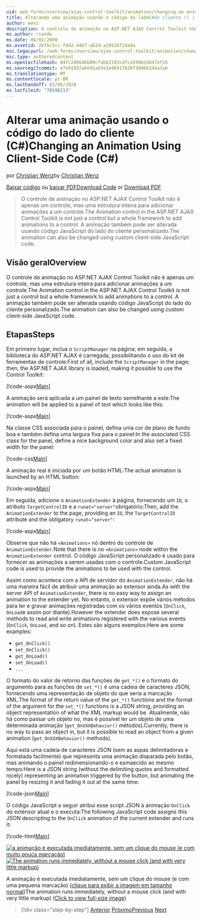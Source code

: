 ```yaml
---
uid: web-forms/overview/ajax-control-toolkit/animation/changing-an-animation-using-client-side-code-cs
title: Alterando uma animação usando o código do ladoC#do cliente () | Microsoft Docs
author: wenz
description: O controle de animação no ASP.NET AJAX Control Toolkit não é apenas um controle, mas uma estrutura inteira para adicionar animações a um controle. A animação também pode...
ms.author: riande
ms.date: 06/02/2008
ms.assetid: 2bfbc5cc-f942-44b7-a62d-a29520f1da9a
msc.legacyurl: /web-forms/overview/ajax-control-toolkit/animation/changing-an-animation-using-client-side-code-cs
msc.type: authoredcontent
ms.openlocfilehash: 84fc2d6646b89cfabb2193cdfca59462d6d7ef16
ms.sourcegitcommit: e7e91932a6e91a63e2e46417626f39d6b244a3ab
ms.translationtype: MT
ms.contentlocale: pt-BR
ms.lasthandoff: 03/06/2020
ms.locfileid: "78598213"
---
```

# <a name="changing-an-animation-using-client-side-code-c"></a><span data-ttu-id="86b57-104">Alterar uma animação usando o código do lado do cliente (C#)</span><span class="sxs-lookup"><span data-stu-id="86b57-104">Changing an Animation Using Client-Side Code (C#)</span></span>

<span data-ttu-id="86b57-105">por [Christian Wenz](https://github.com/wenz)</span><span class="sxs-lookup"><span data-stu-id="86b57-105">by [Christian Wenz](https://github.com/wenz)</span></span>

<span data-ttu-id="86b57-106">[Baixar código](https://download.microsoft.com/download/f/9/a/f9a26acd-8df4-4484-8a18-199e4598f411/Animation11.cs.zip) ou [baixar PDF](https://download.microsoft.com/download/6/7/1/6718d452-ff89-4d3f-a90e-c74ec2d636a3/animation11CS.pdf)</span><span class="sxs-lookup"><span data-stu-id="86b57-106">[Download Code](https://download.microsoft.com/download/f/9/a/f9a26acd-8df4-4484-8a18-199e4598f411/Animation11.cs.zip) or [Download PDF](https://download.microsoft.com/download/6/7/1/6718d452-ff89-4d3f-a90e-c74ec2d636a3/animation11CS.pdf)</span></span>

> <span data-ttu-id="86b57-107">O controle de animação no ASP.NET AJAX Control Toolkit não é apenas um controle, mas uma estrutura inteira para adicionar animações a um controle.</span><span class="sxs-lookup"><span data-stu-id="86b57-107">The Animation control in the ASP.NET AJAX Control Toolkit is not just a control but a whole framework to add animations to a control.</span></span> <span data-ttu-id="86b57-108">A animação também pode ser alterada usando código JavaScript do lado do cliente personalizado.</span><span class="sxs-lookup"><span data-stu-id="86b57-108">The animation can also be changed using custom client-side JavaScript code.</span></span>

## <a name="overview"></a><span data-ttu-id="86b57-109">Visão geral</span><span class="sxs-lookup"><span data-stu-id="86b57-109">Overview</span></span>

<span data-ttu-id="86b57-110">O controle de animação no ASP.NET AJAX Control Toolkit não é apenas um controle, mas uma estrutura inteira para adicionar animações a um controle.</span><span class="sxs-lookup"><span data-stu-id="86b57-110">The Animation control in the ASP.NET AJAX Control Toolkit is not just a control but a whole framework to add animations to a control.</span></span> <span data-ttu-id="86b57-111">A animação também pode ser alterada usando código JavaScript do lado do cliente personalizado.</span><span class="sxs-lookup"><span data-stu-id="86b57-111">The animation can also be changed using custom client-side JavaScript code.</span></span>

## <a name="steps"></a><span data-ttu-id="86b57-112">Etapas</span><span class="sxs-lookup"><span data-stu-id="86b57-112">Steps</span></span>

<span data-ttu-id="86b57-113">Em primeiro lugar, inclua o `ScriptManager` na página; em seguida, a biblioteca do ASP.NET AJAX é carregada, possibilitando o uso do kit de ferramentas de controle:</span><span class="sxs-lookup"><span data-stu-id="86b57-113">First of all, include the `ScriptManager` in the page; then, the ASP.NET AJAX library is loaded, making it possible to use the Control Toolkit:</span></span>

[!code-aspx[Main](changing-an-animation-using-client-side-code-cs/samples/sample1.aspx)]

<span data-ttu-id="86b57-114">A animação será aplicada a um painel de texto semelhante a este:</span><span class="sxs-lookup"><span data-stu-id="86b57-114">The animation will be applied to a panel of text which looks like this:</span></span>

[!code-aspx[Main](changing-an-animation-using-client-side-code-cs/samples/sample2.aspx)]

<span data-ttu-id="86b57-115">Na classe CSS associada para o painel, defina uma cor de plano de fundo boa e também defina uma largura fixa para o painel:</span><span class="sxs-lookup"><span data-stu-id="86b57-115">In the associated CSS class for the panel, define a nice background color and also set a fixed width for the panel:</span></span>

[!code-css[Main](changing-an-animation-using-client-side-code-cs/samples/sample3.css)]

<span data-ttu-id="86b57-116">A animação real é iniciada por um botão HTML:</span><span class="sxs-lookup"><span data-stu-id="86b57-116">The actual animation is launched by an HTML button:</span></span>

[!code-aspx[Main](changing-an-animation-using-client-side-code-cs/samples/sample4.aspx)]

<span data-ttu-id="86b57-117">Em seguida, adicione o `AnimationExtender` à página, fornecendo um `ID`, o atributo `TargetControlID` e a `runat="server"`obrigatório:</span><span class="sxs-lookup"><span data-stu-id="86b57-117">Then, add the `AnimationExtender` to the page, providing an `ID`, the `TargetControlID` attribute and the obligatory `runat="server"`:</span></span>

[!code-aspx[Main](changing-an-animation-using-client-side-code-cs/samples/sample5.aspx)]

<span data-ttu-id="86b57-118">Observe que não há `<Animations>` nó dentro do controle de `AnimationExtender`.</span><span class="sxs-lookup"><span data-stu-id="86b57-118">Note that there is no `<Animations>` node within the `AnimationExtender` control.</span></span> <span data-ttu-id="86b57-119">O código JavaScript personalizado é usado para fornecer as animações a serem usadas com o controle.</span><span class="sxs-lookup"><span data-stu-id="86b57-119">Custom JavaScript code is used to provide the animations to be used with the control.</span></span>

<span data-ttu-id="86b57-120">Assim como acontece com a API de servidor do `AnimationExtender`, não há uma maneira fácil de atribuir uma animação ao extensor ainda.</span><span class="sxs-lookup"><span data-stu-id="86b57-120">As with the server API of `AnimationExtender`, there is no easy way to assign an animation to the extender yet.</span></span> <span data-ttu-id="86b57-121">No entanto, o extensor expõe vários métodos para ler e gravar animações registradas com os vários eventos (`OnClick`, `OnLoad`e assim por diante).</span><span class="sxs-lookup"><span data-stu-id="86b57-121">However the extender does expose several methods to read and write animations registered with the various events (`OnClick`, `OnLoad`, and so on).</span></span> <span data-ttu-id="86b57-122">Estes são alguns exemplos:</span><span class="sxs-lookup"><span data-stu-id="86b57-122">Here are some examples:</span></span>

- `get_OnClick()`
- `set_OnClick()`
- `get_OnLoad()`
- `set_OnLoad()`
- `...`

<span data-ttu-id="86b57-123">O formato do valor de retorno das funções de `get_*()` e o formato do argumento para as funções de `set_*()` é uma cadeia de caracteres JSON, fornecendo uma representação de objeto do que seria a marcação XML.</span><span class="sxs-lookup"><span data-stu-id="86b57-123">The format of the return value of the `get_*()` functions and the format of the argument for the `set_*()` functions is a JSON string, providing an object representation of what the XML markup would be.</span></span> <span data-ttu-id="86b57-124">Atualmente, não há como passar um objeto no, mas é possível ler um objeto de uma determinada animação (`get_OnXXXBehavior()` métodos).</span><span class="sxs-lookup"><span data-stu-id="86b57-124">Currently, there is no way to pass an object in, but it is possible to read an object from a given animation (`get_OnXXXBehavior()` methods).</span></span>

<span data-ttu-id="86b57-125">Aqui está uma cadeia de caracteres JSON (sem as aspas delimitadoras e formatada facilmente) que representa uma animação disparada pelo botão, mas animando o painel redimensionando-o e esmaecido ao mesmo tempo:</span><span class="sxs-lookup"><span data-stu-id="86b57-125">Here is a JSON string (without the delimiting quotes and formatted nicely) representing an animation triggered by the button, but animating the panel by resizing it and fading it out at the same time:</span></span>

[!code-json[Main](changing-an-animation-using-client-side-code-cs/samples/sample6.json)]

<span data-ttu-id="86b57-126">O código JavaScript a seguir atribui esse script JSON à animação `OnClick` do extensor atual e o executa:</span><span class="sxs-lookup"><span data-stu-id="86b57-126">The following JavaScript code assigns this JSON descripting to the `OnClick` animation of the current extender and runs it:</span></span>

[!code-html[Main](changing-an-animation-using-client-side-code-cs/samples/sample7.html)]

<span data-ttu-id="86b57-127">[![a animação é executada imediatamente, sem um clique do mouse (e com muito pouca marcação)](changing-an-animation-using-client-side-code-cs/_static/image2.png)](changing-an-animation-using-client-side-code-cs/_static/image1.png)</span><span class="sxs-lookup"><span data-stu-id="86b57-127">[![The animation runs immediately, without a mouse click (and with very little markup)](changing-an-animation-using-client-side-code-cs/_static/image2.png)](changing-an-animation-using-client-side-code-cs/_static/image1.png)</span></span>

<span data-ttu-id="86b57-128">A animação é executada imediatamente, sem um clique do mouse (e com uma pequena marcação) ([clique para exibir a imagem em tamanho normal](changing-an-animation-using-client-side-code-cs/_static/image3.png))</span><span class="sxs-lookup"><span data-stu-id="86b57-128">The animation runs immediately, without a mouse click (and with very little markup) ([Click to view full-size image](changing-an-animation-using-client-side-code-cs/_static/image3.png))</span></span>

> [!div class="step-by-step"]
> <span data-ttu-id="86b57-129">[Anterior](executing-animations-using-client-side-code-cs.md)
> [Próximo](animating-an-updatepanel-control-cs.md)</span><span class="sxs-lookup"><span data-stu-id="86b57-129">[Previous](executing-animations-using-client-side-code-cs.md)
[Next](animating-an-updatepanel-control-cs.md)</span></span>
